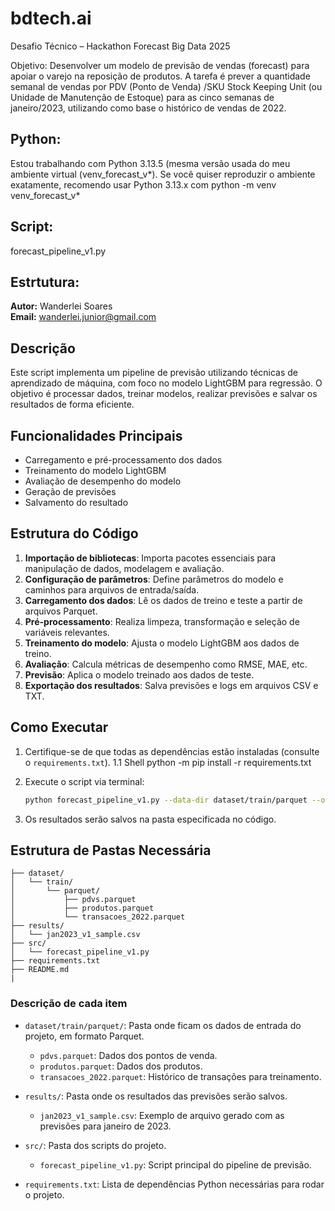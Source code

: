 # bdtech.ai
Desafio Técnico – Hackathon Forecast Big Data 2025

Objetivo:
Desenvolver um modelo de previsão de vendas (forecast) para apoiar o varejo na reposição de produtos. A tarefa é prever a quantidade semanal de vendas por PDV (Ponto de Venda) /SKU 
Stock Keeping Unit (ou Unidade de Manutenção de Estoque) para as cinco semanas de janeiro/2023, utilizando como base o histórico de vendas de 2022.

## Python: 
Estou trabalhando com Python 3.13.5 (mesma versão usada do meu ambiente virtual  (venv_forecast_v*). Se você quiser reproduzir o ambiente exatamente, recomendo usar Python 3.13.x com python -m venv venv_forecast_v* 

## Script:
forecast_pipeline_v1.py

## Estrtutura:

**Autor:** Wanderlei Soares  
**Email:** wanderlei.junior@gmail.com

## Descrição
Este script implementa um pipeline de previsão utilizando técnicas de aprendizado de máquina, com foco no modelo LightGBM para regressão. O objetivo é processar dados, treinar modelos, realizar previsões e salvar os resultados de forma eficiente.

## Funcionalidades Principais
- Carregamento e pré-processamento dos dados
- Treinamento do modelo LightGBM
- Avaliação de desempenho do modelo
- Geração de previsões
- Salvamento do resultado

## Estrutura do Código
1. **Importação de bibliotecas**: Importa pacotes essenciais para manipulação de dados, modelagem e avaliação.
2. **Configuração de parâmetros**: Define parâmetros do modelo e caminhos para arquivos de entrada/saída.
3. **Carregamento dos dados**: Lê os dados de treino e teste a partir de arquivos Parquet.
4. **Pré-processamento**: Realiza limpeza, transformação e seleção de variáveis relevantes.
5. **Treinamento do modelo**: Ajusta o modelo LightGBM aos dados de treino.
6. **Avaliação**: Calcula métricas de desempenho como RMSE, MAE, etc.
7. **Previsão**: Aplica o modelo treinado aos dados de teste.
8. **Exportação dos resultados**: Salva previsões e logs em arquivos CSV e TXT.

## Como Executar
1. Certifique-se de que todas as dependências estão instaladas (consulte o `requirements.txt`).
    1.1 Shell
        python -m pip install -r requirements.txt

2. Execute o script via terminal:
   
   ```bash
   python forecast_pipeline_v1.py --data-dir dataset/train/parquet --output-csv results/jan2023_v1_sample.csv --validation-weeks 5 --forecast-weeks 5
   ```

3. Os resultados serão salvos na pasta especificada no código.

## Estrutura de Pastas Necessária

```
├── dataset/
│   └── train/
│       └── parquet/
│           ├── pdvs.parquet
│           ├── produtos.parquet
│           └── transacoes_2022.parquet
├── results/
│   └── jan2023_v1_sample.csv
├── src/
│   └── forecast_pipeline_v1.py
├── requirements.txt
├── README.md
|
```

### Descrição de cada item

- `dataset/train/parquet/`: Pasta onde ficam os dados de entrada do projeto, em formato Parquet.
    - `pdvs.parquet`: Dados dos pontos de venda.
    - `produtos.parquet`: Dados dos produtos.
    - `transacoes_2022.parquet`: Histórico de transações para treinamento.
- `results/`: Pasta onde os resultados das previsões serão salvos.
    - `jan2023_v1_sample.csv`: Exemplo de arquivo gerado com as previsões para janeiro de 2023.
- `src/`: Pasta dos scripts do projeto.
    - `forecast_pipeline_v1.py`: Script principal do pipeline de previsão.
    
- `requirements.txt`: Lista de dependências Python necessárias para rodar o projeto.


